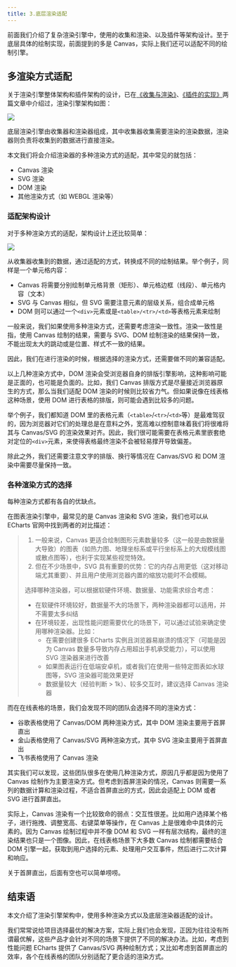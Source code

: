 ```yaml
---
title: 3.底层渲染适配
---
```


前面我们介绍了复杂渲染引擎中，使用的收集和渲染、以及插件等架构设计。至于底层具体的绘制实现，前面提到的多是 Canvas，实际上我们还可以适配不同的绘制引擎。

<!--more-->

## 多渲染方式适配

关于渲染引擎整体架构和插件架构的设计，已在[《收集与渲染》](./render-engine-render-and-collect.md)、[《插件的实现》](./render-engine-plugin-design.md)两篇文章中介绍过，渲染引擎架构如图：

![](https://github-imglib-1255459943.cos.ap-chengdu.myqcloud.com/render-engine-plugin-design-1.jpg)

底层渲染引擎由收集器和渲染器组成，其中收集器收集需要渲染的渲染数据，渲染器则负责将收集到的数据进行直接渲染。

本文我们将会介绍渲染器的多种渲染方式的适配，其中常见的就包括：

- Canvas 渲染
- SVG 渲染
- DOM 渲染
- 其他渲染方式（如 WEBGL 渲染等）

### 适配架构设计

对于多种渲染方式的适配，架构设计上还比较简单：

![](https://github-imglib-1255459943.cos.ap-chengdu.myqcloud.com/render-engine-bottom-render-architecture-1.jpg)

从收集器收集到的数据，通过适配的方式，转换成不同的绘制结果。举个例子，同样是一个单元格内容：

- Canvas 将需要分别绘制单元格背景（矩形）、单元格边框（线段）、单元格内容（文本）
- SVG 与 Canvas 相似，但 SVG 需要注意元素的层级关系，组合成单元格
- DOM 则可以通过一个`<div>`元素或是`<table>/<tr>/<td>`等表格元素来绘制

一般来说，我们如果使用多种渲染方式，还需要考虑渲染一致性。渲染一致性是指，使用 Canvas 绘制的结果，需要与 SVG、DOM 绘制渲染的结果保持一致，不能出现太大的跳动或是位置、样式不一致的结果。

因此，我们在进行渲染的时候，根据选择的渲染方式，还需要做不同的兼容适配。

以上几种渲染方式中，DOM 渲染会受浏览器自身的排版引擎影响，这种影响可能是正面的，也可能是负面的。比如，我们 Canvas 排版方式是尽量接近浏览器原生的方式，那么当我们适配 DOM 渲染的时候则比较省力气。但如果说像在线表格这种场景，使用 DOM 进行表格的排版，则可能会遇到比较多的问题。

举个例子，我们都知道 DOM 里的表格元素（`<table>`/`<tr>`/`<td>`等）是最难驾驭的，因为浏览器对它们的处理总是在意料之外，宽高难以控制意味着我们将很难将其与 Canvas/SVG 的渲染效果对齐。因此，我们很可能需要在表格元素里嵌套绝对定位的`<div>`元素，来使得表格最终渲染不会被轻易撑开导致偏差。

除此之外，我们还需要注意文字的排版、换行等情况在 Canvas/SVG 和 DOM 渲染中需要尽量保持一致。

### 各种渲染方式的选择

每种渲染方式都有各自的优缺点。

在图表渲染引擎中，最常见的是 Canvas 渲染和 SVG 渲染，我们也可以从 ECharts 官网中找到两者的对比描述：

> 1. 一般来说，Canvas 更适合绘制图形元素数量较多（这一般是由数据量大导致）的图表（如热力图、地理坐标系或平行坐标系上的大规模线图或散点图等），也利于实现某些视觉特效。
> 2. 但在不少场景中，SVG 具有重要的优势：它的内存占用更低（这对移动端尤其重要）、并且用户使用浏览器内置的缩放功能时不会模糊。
>
> 选择哪种渲染器，可以根据软硬件环境、数据量、功能需求综合考虑：
>
> - 在软硬件环境较好，数据量不大的场景下，两种渲染器都可以适用，并不需要太多纠结
> - 在环境较差，出现性能问题需要优化的场景下，可以通过试验来确定使用哪种渲染器。比如：
>   - 在需要创建很多 ECharts 实例且浏览器易崩溃的情况下（可能是因为 Canvas 数量多导致内存占用超出手机承受能力），可以使用 SVG 渲染器来进行改善
>   - 如果图表运行在低端安卓机，或者我们在使用一些特定图表如水球图等，SVG 渲染器可能效果更好
>   - 数据量较大（经验判断 > 1k）、较多交互时，建议选择 Canvas 渲染器

而在在线表格的场景，我们会发现不同的团队会选择不同的渲染方式：

- 谷歌表格使用了 Canvas/DOM 两种渲染方式，其中 DOM 渲染主要用于首屏直出
- 金山表格使用了 Canvas/SVG 两种渲染方式，其中 SVG 渲染主要用于首屏直出
- 飞书表格使用了 Canvas 渲染

其实我们可以发现，这些团队很多在使用几种渲染方式，原因几乎都是因为使用了 Canvas 绘制作为主要渲染方式。但考虑到首屏渲染的情况，Canvas 则需要一系列的数据计算和渲染过程，不适合首屏直出的方式，因此会适配上 DOM 或者 SVG 进行首屏直出。

实际上，Canvas 渲染有一个比较致命的弱点：交互性很差。比如用户选择某个格子，进行拖拽、调整宽高、右键菜单等操作，在 Canvas 上是很难命中具体的元素的。因为 Canvas 绘制过程中并不像 DOM 和 SVG 一样有层次结构，最终的渲染结果也只是一个图像。因此，在线表格场景下大多数 Canvas 绘制都需要结合 DOM 引擎一起，获取到用户选择的元素、处理用户交互事件，然后进行二次计算和响应。

关于首屏直出，后面有空也可以简单唠唠。

## 结束语

本文介绍了渲染引擎架构中，使用多种渲染方式以及底层渲染器适配的设计。

我们常常说给项目选择最优的解决方案，实际上我们也会发现，正因为往往没有所谓最优解，这些产品才会针对不同的场景下提供了不同的解决办法。比如，考虑到性能问题 ECharts 提供了 Canvas/SVG 两种绘制方式；又比如考虑到首屏直出的效率，各个在线表格的团队分别适配了更合适的渲染方式。
